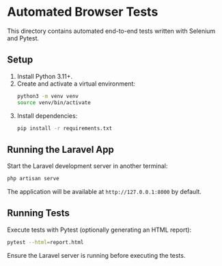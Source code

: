 # Automated Browser Tests

This directory contains automated end-to-end tests written with Selenium and Pytest.

## Setup

1. Install Python 3.11+.
2. Create and activate a virtual environment:
   ```bash
   python3 -m venv venv
   source venv/bin/activate
   ```
3. Install dependencies:
   ```bash
   pip install -r requirements.txt
   ```

## Running the Laravel App

Start the Laravel development server in another terminal:

```bash
php artisan serve
```

The application will be available at `http://127.0.0.1:8000` by default.

## Running Tests

Execute tests with Pytest (optionally generating an HTML report):

```bash
pytest --html=report.html
```

Ensure the Laravel server is running before executing the tests.

